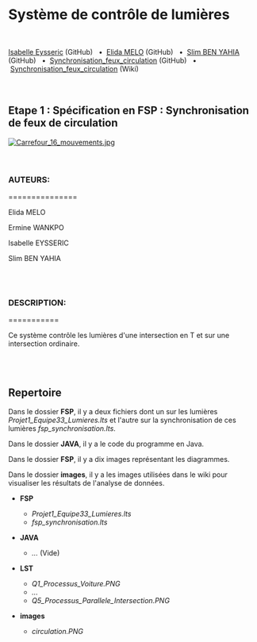 # Système de contrôle de lumières
<br>


[Isabelle Eysseric](https://github.com/isabelleysseric) (GitHub)
&nbsp; • &nbsp;[Elida MELO](https://github.com/ElidaGMelo) (GitHub)
&nbsp; • &nbsp;[Slim BEN YAHIA](https://github.com/sbenyahia) (GitHub)
&nbsp; • &nbsp;[Synchronisation_feux_circulation](https://github.com/isabelleysseric/Synchronisation_feux_circulation) (GitHub)
&nbsp; • &nbsp;[Synchronisation_feux_circulation](https://github.com/isabelleysseric/Synchronisation_feux_circulation/wiki) (Wiki)
<br/>
<br/>
<br/>



## Etape 1 : Spécification en FSP : Synchronisation de feux de circulation <br>
<p><a href="https://commons.wikimedia.org/wiki/File:Carrefour_16_mouvements.jpg#/media/File:Carrefour_16_mouvements.jpg"><img src="https://upload.wikimedia.org/wikipedia/commons/3/34/Carrefour_16_mouvements.jpg" alt="Carrefour_16_mouvements.jpg"></a><br>
<br/>
<br/>


  
### AUTEURS:<br>
===============
<p>Elida MELO</p>
<p>Ermine WANKPO</p>
<p>Isabelle EYSSERIC</p>
<p>Slim BEN YAHIA</p>
<br>
<br>

### DESCRIPTION:
===========
<p>Ce système contrôle les lumières d'une intersection en T et sur une intersection ordinaire.</p>
<br>
<br>


## Repertoire

Dans le dossier **FSP**, il y a deux fichiers dont un sur les lumières *Projet1_Equipe33_Lumieres.lts* et l'autre sur la synchronisation de ces lumières *fsp_synchronisation.lts*.

Dans le dossier **JAVA**, il y a le code du programme en Java.

Dans le dossier **FSP**, il y a dix images représentant les diagrammes.

Dans le dossier **images**, il y a les images utilisées dans le wiki pour visualiser les résultats de l'analyse de données. 


- **FSP**
  - *Projet1_Equipe33_Lumieres.lts*
  - *fsp_synchronisation.lts*
  
- **JAVA**
  - *...* (Vide)

- **LST**
  - *Q1_Processus_Voiture.PNG*
  - *...*
  - *Q5_Processus_Parallele_Intersection.PNG*
  
- **images**
  - *circulation.PNG*
  
  
